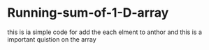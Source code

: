 # Running-sum-of-1-D-array
this is ia simple code for add the each elment to anthor and this is a important quistion on the array
